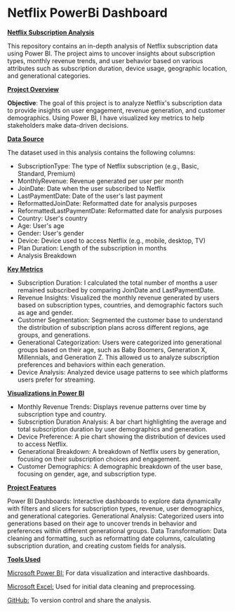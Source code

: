 # Netflix PowerBi Dashboard
<ins>**Netflix Subscription Analysis**</ins>

This repository contains an in-depth analysis of Netflix subscription data using Power BI. The project aims to uncover insights about subscription types, monthly revenue trends, and user behavior based on various attributes such as subscription duration, device usage, geographic location, and generational categories.

<ins>**Project Overview**</ins>

**Objective**:
The goal of this project is to analyze Netflix's subscription data to provide insights on user engagement, revenue generation, and customer demographics. Using Power BI, I have visualized key metrics to help stakeholders make data-driven decisions.

<ins>**Data Source**</ins>

The dataset used in this analysis contains the following columns:
- SubscriptionType: The type of Netflix subscription (e.g., Basic, Standard, Premium)
- MonthlyRevenue: Revenue generated per user per month
- JoinDate: Date when the user subscribed to Netflix
- LastPaymentDate: Date of the user's last payment
- ReformattedJoinDate: Reformatted date for analysis purposes
- ReformattedLastPaymentDate: Reformatted date for analysis purposes
- Country: User's country
- Age: User's age
- Gender: User's gender
- Device: Device used to access Netflix (e.g., mobile, desktop, TV)
- Plan Duration: Length of the subscription in months
- Analysis Breakdown
  
<ins>**Key Metrics**</ins>
- Subscription Duration: I calculated the total number of months a user remained subscribed by comparing JoinDate and LastPaymentDate.
- Revenue Insights: Visualized the monthly revenue generated by users based on subscription types, countries, and demographic factors such as age and gender.
- Customer Segmentation: Segmented the customer base to understand the distribution of subscription plans across different regions, age groups, and generations.
- Generational Categorization: Users were categorized into generational groups based on their age, such as Baby Boomers, Generation X, Millennials, and Generation Z. This allowed us to analyze subscription preferences and behaviors within each generation.
- Device Analysis: Analyzed device usage patterns to see which platforms users prefer for streaming.

<ins>**Visualizations in Power BI**</ins>
- Monthly Revenue Trends: Displays revenue patterns over time by subscription type and country.
- Subscription Duration Analysis: A bar chart highlighting the average and total subscription duration by user demographics and generation.
- Device Preference: A pie chart showing the distribution of devices used to access Netflix.
- Generational Breakdown: A breakdown of Netflix users by generation, focusing on their subscription choices and engagement.
- Customer Demographics: A demographic breakdown of the user base, focusing on gender, age, and subscription type.
  
<ins>**Project Features**</ins>

Power BI Dashboards: Interactive dashboards to explore data dynamically with filters and slicers for subscription types, revenue, user demographics, and generational categories.
Generational Analysis: Categorized users into generations based on their age to uncover trends in behavior and preferences within different generational groups.
Data Transformation: Data cleaning and formatting, such as reformatting date columns, calculating subscription duration, and creating custom fields for analysis.

<ins>**Tools Used**</ins>

<ins>Microsoft Power BI:</ins> For data visualization and interactive dashboards.

<ins>Microsoft Excel:</ins> Used for initial data cleaning and preprocessing.

<ins>GitHub:</ins> To version control and share the analysis.
